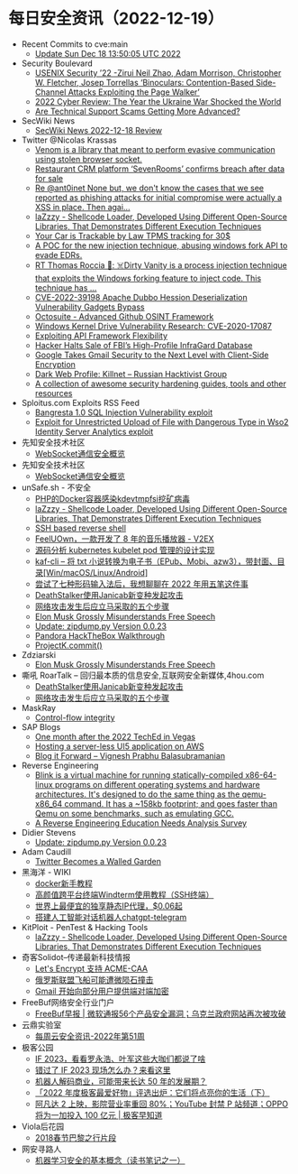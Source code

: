# 每日安全资讯（2022-12-19）

- Recent Commits to cve:main
  - [Update Sun Dec 18 13:50:05 UTC 2022](https://github.com/trickest/cve/commit/a02ab58f9a03714d3a6f19c69586232715ef7765)
- Security Boulevard
  - [USENIX Security ’22 -Zirui Neil Zhao, Adam Morrison, Christopher W. Fletcher, Josep Torrellas ‘Binoculars: Contention-Based Side-Channel Attacks Exploiting the Page Walker’](https://securityboulevard.com/2022/12/usenix-security-22-zirui-neil-zhao-adam-morrison-christopher-w-fletcher-josep-torrellas-binoculars-contention-based-side-channel-attacks-exploiting-the-page-walker/)
  - [2022 Cyber Review: The Year the Ukraine War Shocked the World](https://securityboulevard.com/2022/12/2022-cyber-review-the-year-the-ukraine-war-shocked-the-world/)
  - [Are Technical Support Scams Getting More Advanced?](https://securityboulevard.com/2022/12/are-technical-support-scams-getting-more-advanced/)
- SecWiki News
  - [SecWiki News 2022-12-18 Review](http://www.sec-wiki.com/?2022-12-18)
- Twitter @Nicolas Krassas
  - [Venom is a library that meant to perform evasive communication using stolen browser socket.](https://twitter.com/Dinosn/status/1604548337470164993)
  - [Restaurant CRM platform ‘SevenRooms’ confirms breach after data for sale](https://twitter.com/Dinosn/status/1604548229537964033)
  - [Re @ant0inet None but, we don't know the cases that we see reported as phishing attacks for initial compromise were actually a XSS in place. Then agai...](https://twitter.com/Dinosn/status/1604540982770499587)
  - [laZzzy - Shellcode Loader, Developed Using Different Open-Source Libraries, That Demonstrates Different Execution Techniques](https://twitter.com/Dinosn/status/1604479455031853058)
  - [Your Car is Trackable by Law TPMS tracking for 30$](https://twitter.com/Dinosn/status/1604427754270760962)
  - [A POC for the new injection technique, abusing windows fork API to evade EDRs.](https://twitter.com/Dinosn/status/1604422315428790274)
  - [RT Thomas Roccia 🤘: ☠️Dirty Vanity is a process injection technique that exploits the Windows forking feature to inject code. This technique has ...](https://twitter.com/fr0gger_/status/1604378431386398720)
  - [CVE-2022-39198 Apache Dubbo Hession Deserialization Vulnerability Gadgets Bypass](https://twitter.com/Dinosn/status/1604370842871373824)
  - [Octosuite - Advanced Github OSINT Framework](https://twitter.com/Dinosn/status/1604370799363645440)
  - [Windows Kernel Drive Vulnerability Research: CVE-2020-17087](https://twitter.com/Dinosn/status/1604370577053065217)
  - [Exploiting API Framework Flexibility](https://twitter.com/Dinosn/status/1604357256790900737)
  - [Hacker Halts Sale of FBI’s High-Profile InfraGard Database](https://twitter.com/Dinosn/status/1604357111655317504)
  - [Google Takes Gmail Security to the Next Level with Client-Side Encryption](https://twitter.com/Dinosn/status/1604357054596087809)
  - [Dark Web Profile: Killnet – Russian Hacktivist Group](https://twitter.com/Dinosn/status/1604354632553308161)
  - [A collection of awesome security hardening guides, tools and other resources](https://twitter.com/Dinosn/status/1604354088472297472)
- Sploitus.com Exploits RSS Feed
  - [Bangresta 1.0 SQL Injection Vulnerability exploit](https://sploitus.com/exploit?id=1337DAY-ID-38113&utm_source=rss&utm_medium=rss)
  - [Exploit for Unrestricted Upload of File with Dangerous Type in Wso2 Identity Server Analytics exploit](https://sploitus.com/exploit?id=E20FBA3D-3078-5C58-B5AE-2BF3900E0DD4&utm_source=rss&utm_medium=rss)
- 先知安全技术社区
  - [WebSocket通信安全概览](https://xz.aliyun.com/t/11962)
- 先知安全技术社区
  - [WebSocket通信安全概览](https://xz.aliyun.com/t/11962)
- unSafe.sh - 不安全
  - [PHP的Docker容器感染kdevtmpfsi挖矿病毒](https://buaq.net/go-140512.html)
  - [laZzzy - Shellcode Loader, Developed Using Different Open-Source Libraries, That Demonstrates Different Execution Techniques](https://buaq.net/go-140503.html)
  - [SSH based reverse shell](https://buaq.net/go-140504.html)
  - [FeelUOwn，一款开发了 8 年的音乐播放器 - V2EX](https://buaq.net/go-140484.html)
  - [源码分析 kubernetes kubelet pod 管理的设计实现](https://buaq.net/go-140487.html)
  - [kaf-cli – 将 txt 小说转换为电子书（EPub、Mobi、azw3），带封面、目录[Win/macOS/Linux/Android]](https://buaq.net/go-140486.html)
  - [尝试了七种形码输入法后，我想聊聊在 2022 年用五笔这件事](https://buaq.net/go-140473.html)
  - [DeathStalker使用Janicab新变种发起攻击](https://buaq.net/go-140450.html)
  - [网络攻击发生后应立马采取的五个步骤](https://buaq.net/go-140451.html)
  - [Elon Musk Grossly Misunderstands Free Speech](https://buaq.net/go-140437.html)
  - [Update: zipdump.py Version 0.0.23](https://buaq.net/go-140436.html)
  - [Pandora HackTheBox Walkthrough](https://buaq.net/go-140421.html)
  - [ProjectK.commit()](https://buaq.net/go-140420.html)
- Zdziarski
  - [Elon Musk Grossly Misunderstands Free Speech](https://www.zdziarski.com/blog/?p=11814)
- 嘶吼 RoarTalk – 回归最本质的信息安全,互联网安全新媒体,4hou.com
  - [DeathStalker使用Janicab新变种发起攻击](https://www.4hou.com/posts/O9KR)
  - [网络攻击发生后应立马采取的五个步骤](https://www.4hou.com/posts/YXwW)
- MaskRay
  - [Control-flow integrity](https://maskray.me/blog/2022-12-18-control-flow-integrity)
- SAP Blogs
  - [One month after the 2022 TechEd in Vegas](https://blogs.sap.com/2022/12/18/one-month-after-the-2022-teched-in-vegas/)
  - [Hosting a server-less UI5 application on AWS](https://blogs.sap.com/2022/12/18/hosting-a-server-less-ui5-application-on-aws/)
  - [Blog it Forward – Vignesh Prabhu Balasubramanian](https://blogs.sap.com/2022/12/18/blog-it-forward-vignesh-prabhu-balasubramanian/)
- Reverse Engineering
  - [Blink is a virtual machine for running statically-compiled x86-64-linux programs on different operating systems and hardware architectures. It's designed to do the same thing as the qemu-x86_64 command. It has a ~158kb footprint; and goes faster than Qemu on some benchmarks, such as emulating GCC.](https://www.reddit.com/r/ReverseEngineering/comments/zp5kje/blink_is_a_virtual_machine_for_running/)
  - [A Reverse Engineering Education Needs Analysis Survey](https://www.reddit.com/r/ReverseEngineering/comments/zp4a4z/a_reverse_engineering_education_needs_analysis/)
- Didier Stevens
  - [Update: zipdump.py Version 0.0.23](https://blog.didierstevens.com/2022/12/18/update-zipdump-py-version-0-0-23/)
- Adam Caudill
  - [Twitter Becomes a Walled Garden](https://adamcaudill.com/2022/12/18/twitter-becomes-a-walled-garden/?utm_source=atom_feed)
- 黑海洋 - WIKI
  - [docker新手教程](https://blog.upx8.com/3156)
  - [高颜值跨平台终端Windterm使用教程（SSH终端）](https://blog.upx8.com/3155)
  - [世界上最便宜的独享静态IP代理，$0.06起](https://blog.upx8.com/3154)
  - [搭建人工智能对话机器人chatgpt-telegram](https://blog.upx8.com/3153)
- KitPloit - PenTest & Hacking Tools
  - [laZzzy - Shellcode Loader, Developed Using Different Open-Source Libraries, That Demonstrates Different Execution Techniques](http://www.kitploit.com/2022/12/lazzzy-shellcode-loader-developed-using.html)
- 奇客Solidot–传递最新科技情报
  - [Let's Encrypt 支持 ACME-CAA](https://www.solidot.org/story?sid=73685)
  - [俄罗斯联盟飞船可能遭微陨石撞击](https://www.solidot.org/story?sid=73684)
  - [Gmail 开始向部分用户提供端对端加密](https://www.solidot.org/story?sid=73683)
- FreeBuf网络安全行业门户
  - [FreeBuf早报 | 微软通报56个产品安全漏洞；乌克兰政府网站再次被攻破](https://www.freebuf.com/news/352830.html)
- 云鼎实验室
  - [每周云安全资讯-2022年第51周](https://mp.weixin.qq.com/s?__biz=MzU3ODAyMjg4OQ==&mid=2247494790&idx=1&sn=344f1f29feadb14c43b269706fed1e29&chksm=fd791000ca0e9916b1a33fcaf36333243b31a0fd990e0195e636671d20d5969b05ad7dc8ebb8&scene=58&subscene=0#rd)
- 极客公园
  - [IF 2023，看看罗永浩、叶军这些大咖们都说了啥](https://mp.weixin.qq.com/s?__biz=MTMwNDMwODQ0MQ==&mid=2652976902&idx=1&sn=3ea7e35b201e26874b668507cd724317&chksm=7e544ab04923c3a6ecf7b9977a70d1fd0960fef2d664c609e75473c0b8a338d249fb6820403b&scene=58&subscene=0#rd)
  - [错过了 IF 2023 现场怎么办？来看这里](https://mp.weixin.qq.com/s?__biz=MTMwNDMwODQ0MQ==&mid=2652976902&idx=2&sn=2a8083d7028613890b212e58bfdbc9c9&chksm=7e544ab04923c3a6e2effe8359f65442db6f6b5debed74a38393edd3756bc9eb571b1bed2478&scene=58&subscene=0#rd)
  - [机器人解码商业，可能带来长达 50 年的发展期？](https://mp.weixin.qq.com/s?__biz=MTMwNDMwODQ0MQ==&mid=2652976821&idx=1&sn=453392ccd0d81bffba0c0b9918266d3c&chksm=7e544b034923c21525d760dfc2482dbc9d051fc6067ab4cc5d804995dfb5438c5962ef403e4f&scene=58&subscene=0#rd)
  - [「2022 年度极客最爱好物」评选出炉：它们将点亮你的生活（下）](https://mp.weixin.qq.com/s?__biz=MTMwNDMwODQ0MQ==&mid=2652976821&idx=2&sn=37052350e1c4f7387258220f98d13847&chksm=7e544b034923c2152d50092cee51c2bd140c20067df5cc6809c7ff56c9e647e6113748933c2b&scene=58&subscene=0#rd)
  - [阿凡达 2 上映，影院营业率重回 80%；YouTube 封禁 P 站频道；OPPO 将为一加投入 100 亿元 | 极客早知道](https://mp.weixin.qq.com/s?__biz=MTMwNDMwODQ0MQ==&mid=2652976820&idx=1&sn=9d9c4794e1994caad43ab5e3fe028d2e&chksm=7e544b024923c2147b8750cd5efc5233613b209672cd73bd41d20f795166d7e179f022839814&scene=58&subscene=0#rd)
- Viola后花园
  - [2018春节巴黎之行片段](https://mp.weixin.qq.com/s?__biz=MzI2Njg1OTA3OA==&mid=2247484099&idx=1&sn=7b50f51f3fba1b353a894078564e6e63&chksm=ea86e5eaddf16cfc4dcd17a7f45449cb323f1331c1844cdf9c7f454e2d496b52408cda438d69&scene=58&subscene=0#rd)
- 网安寻路人
  - [机器学习安全的基本概念（读书笔记之一）](https://mp.weixin.qq.com/s?__biz=MzIxODM0NDU4MQ==&mid=2247497437&idx=1&sn=a405c84719392287556b7e9537e088dc&chksm=97e94b37a09ec221fcad4944c5328afb2602d3c49eb177988da4b6d6f42994f37ba0f4b01a20&scene=58&subscene=0#rd)
